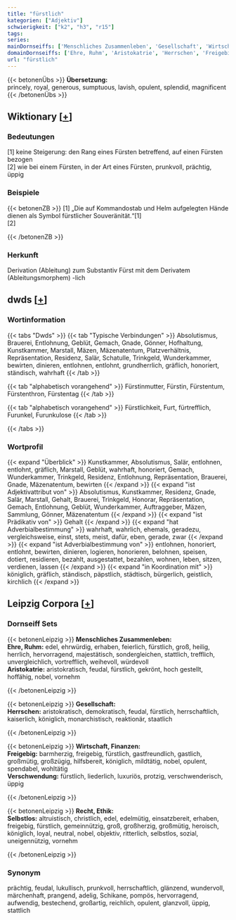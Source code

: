 ```yaml
---
title: "fürstlich"
kategorien: ["Adjektiv"]
schwierigkeit: ["k2", "h3", "r15"]
tags:
series:
mainDornseiffs: ['Menschliches Zusammenleben', 'Gesellschaft', 'Wirtschaft, Finanzen', 'Recht, Ethik']
domainDornseiffs: ['Ehre, Ruhm', 'Aristokatrie', 'Herrschen', 'Freigebig', 'Verschwendung', 'Selbstlos']
url: "fürstlich"
---
```


{{< betonenÜbs >}}
**Übersetzung:**  
princely, royal, generous, sumptuous, lavish, opulent, splendid, magnificent  
{{< /betonenÜbs >}}

## Wiktionary [[+](https://de.wiktionary.org/wiki/fürstlich)]

### Bedeutungen
[1] keine Steigerung: den Rang eines Fürsten betreffend, auf einen Fürsten bezogen  
[2] wie bei einem Fürsten, in der Art eines Fürsten, prunkvoll, prächtig, üppig  

### Beispiele
{{< betonenZB >}}
[1] „Die auf Kommandostab und Helm aufgelegten Hände dienen als Symbol fürstlicher Souveränität.“[1]  
[2]  

{{< /betonenZB >}}
### Herkunft
Derivation (Ableitung) zum Substantiv Fürst mit dem Derivatem (Ableitungsmorphem) -lich  



## dwds [[+](https://www.dwds.de/wb/fürstlich)]

### Wortinformation
{{< tabs "Dwds" >}}
{{< tab "Typische Verbindungen" >}}
Absolutismus, Brauerei, Entlohnung, Geblüt, Gemach, Gnade, Gönner, Hofhaltung, Kunstkammer, Marstall, Mäzen, Mäzenatentum, Platzverhältnis, Repräsentation, Residenz, Salär, Schatulle, Trinkgeld, Wunderkammer, bewirten, dinieren, entlohnen, entlohnt, grundherrlich, gräflich, honoriert, ständisch, wahrhaft
{{< /tab >}}

{{< tab "alphabetisch vorangehend" >}}
Fürstinmutter, Fürstin, Fürstentum, Fürstenthron, Fürstentag
{{< /tab >}}

{{< tab "alphabetisch vorangehend" >}}
Fürstlichkeit, Furt, fürtrefflich, Furunkel, Furunkulose
{{< /tab >}}

{{< /tabs >}}

### Wortprofil
{{< expand "Überblick" >}} Kunstkammer, Absolutismus, Salär, entlohnen, entlohnt, gräflich, Marstall, Geblüt, wahrhaft, honoriert, Gemach, Wunderkammer, Trinkgeld, Residenz, Entlohnung, Repräsentation, Brauerei, Gnade, Mäzenatentum, bewirten {{< /expand >}}
{{< expand "ist Adjektivattribut von" >}} Absolutismus, Kunstkammer, Residenz, Gnade, Salär, Marstall, Gehalt, Brauerei, Trinkgeld, Honorar, Repräsentation, Gemach, Entlohnung, Geblüt, Wunderkammer, Auftraggeber, Mäzen, Sammlung, Gönner, Mäzenatentum {{< /expand >}}
{{< expand "ist Prädikativ von" >}} Gehalt {{< /expand >}}
{{< expand "hat Adverbialbestimmung" >}} wahrhaft, wahrlich, ehemals, geradezu, vergleichsweise, einst, stets, meist, dafür, eben, gerade, zwar {{< /expand >}}
{{< expand "ist Adverbialbestimmung von" >}} entlohnen, honoriert, entlohnt, bewirten, dinieren, logieren, honorieren, belohnen, speisen, dotiert, residieren, bezahlt, ausgestattet, bezahlen, wohnen, leben, sitzen, verdienen, lassen {{< /expand >}}
{{< expand "in Koordination mit" >}} königlich, gräflich, ständisch, päpstlich, städtisch, bürgerlich, geistlich, kirchlich {{< /expand >}}

## Leipzig Corpora [[+](https://corpora.uni-leipzig.de/en/res?word=fürstlich&corpusId=deu_newscrawl-public_2018)]

### Dornseiff Sets
{{< betonenLeipzig >}}
**Menschliches Zusammenleben:**  
**Ehre, Ruhm:** edel, ehrwürdig, erhaben, feierlich, fürstlich, groß, heilig, herrlich, hervorragend, majestätisch, sondergleichen, stattlich, trefflich, unvergleichlich, vortrefflich, weihevoll, würdevoll  
**Aristokatrie:** aristokratisch, feudal, fürstlich, gekrönt, hoch gestellt, hoffähig, nobel, vornehm  

{{< /betonenLeipzig >}}


{{< betonenLeipzig >}}
**Gesellschaft:**  
**Herrschen:** aristokratisch, demokratisch, feudal, fürstlich, herrschaftlich, kaiserlich, königlich, monarchistisch, reaktionär, staatlich  

{{< /betonenLeipzig >}}


{{< betonenLeipzig >}}
**Wirtschaft, Finanzen:**  
**Freigebig:** barmherzig, freigebig, fürstlich, gastfreundlich, gastlich, großmütig, großzügig, hilfsbereit, königlich, mildtätig, nobel, opulent, spendabel, wohltätig  
**Verschwendung:** fürstlich, liederlich, luxuriös, protzig, verschwenderisch, üppig  

{{< /betonenLeipzig >}}


{{< betonenLeipzig >}}
**Recht, Ethik:**  
**Selbstlos:** altruistisch, christlich, edel, edelmütig, einsatzbereit, erhaben, freigebig, fürstlich, gemeinnützig, groß, großherzig, großmütig, heroisch, königlich, loyal, neutral, nobel, objektiv, ritterlich, selbstlos, sozial, uneigennützig, vornehm  

{{< /betonenLeipzig >}}

### Synonym
prächtig, feudal, lukullisch, prunkvoll, herrschaftlich, glänzend, wundervoll, märchenhaft, prangend, adelig, Schikane, pompös, hervorragend, aufwendig, bestechend, großartig, reichlich, opulent, glanzvoll, üppig, stattlich

